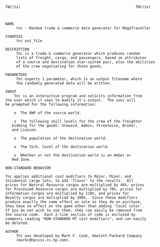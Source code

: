      TNC(1x)                                                     TNC(1x)



     NAME
          tnc - Random trade & commerce data generator for MegaTraveller

     SYNOPSIS
          tnc out_file

     DESCRIPTION
          Tnc is a trade & commerce generator which produces random
          lists of freight, cargo, and passengers, based on attributes
          of a source and destination star-system pair, plus the abilities
          of the crew negotiating for those goods.

     PARAMETERS
          Tnc expects 1 parameter, which is an output filename where
          the randomly generated data will be written.

     INPUT
         Tnc is an interactive program and solicits information from
	 the user which it uses to modify it's output.  The user will
	 be prompted for the following information:

	     o  The UWP of the source world.

	     o  The following skill levels for the crew of the freighter
		bidding for the goods: Steward, Admin, Streetwise, Broker,
		and Liaison.

	     o  The population of the destination world.

	     o  The Tech. level of the destination world.

	     o  Whether or not the destination world is an Amber or
		Red Zone.

     NON-STANDARD BEHAVIOR

	 Tnc applies additional cost modifiers to Major, Minor, and
	 Incidental cargo lots, to add 'flavor' to the results.  All
	 prices for Natural Resource cargos are multiplied by 40%, prices
	 for Processed Resource cargos are multiplied by 70%, prices for
	 Information cargos are multiplied by 110%, and prices for
	 Novelty cargos are multiplied by 200%.  Since these modifiers
	 produce exactly the same effect on sale as they do on purchase,
	 they have no effect on the game other than adding 'local color'.
	 If you do not wish to use them, they can easily be removed from
	 the source code.  Each 2-line section of code is enclosed by
	 comments reading "NON-STANDARD MT cost modifiers", and can easily
	 be deleted.

     AUTHOR
          Tnc was developed by Mark F. Cook, Hewlett-Packard Company
          (markc@hpcvss.cv.hp.com).
